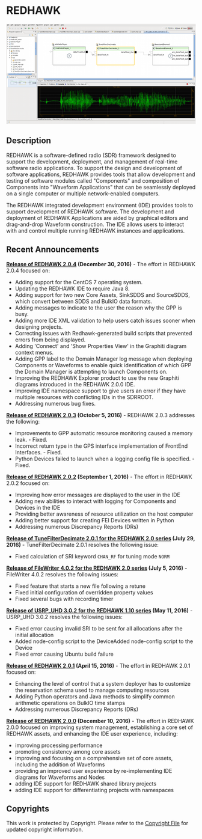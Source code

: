 # REDHAWK
![REDHAWK IDE](images/REDHAWK_ScreenShot_scaled.png)
## Description
REDHAWK is a software-defined radio (SDR) framework designed to support the development, deployment, and management of real-time software radio applications. To support the design and development of software applications, REDHAWK provides tools that allow development and testing of software modules called "Components" and composition of Components into "Waveform Applications" that can be seamlessly deployed on a single computer or multiple network-enabled computers.

The REDHAWK integrated development environment (IDE) provides tools to support development of REDHAWK software. The development and deployment of REDHAWK Applications are aided by graphical editors and drag-and-drop Waveform construction. The IDE allows users to interact with and control multiple running REDHAWK instances and applications.

## Recent Announcements
**[Release of REDHAWK 2.0.4](https://github.com/redhawksdr/redhawk/releases/tag/2.0.4) (December 30, 2016)** - The effort in REDHAWK 2.0.4 focused on:

* Adding support for the CentOS 7 operating system.
* Updating the REDHAWK IDE to require Java 8.
* Adding support for two new Core Assets, SinkSDDS and SourceSDDS, which convert between SDDS and BulkIO data formats.
* Adding messages to indicate to the user the reason why the GPP is busy.
* Adding more IDE XML validation to help users catch issues sooner when designing projects.
* Correcting issues with Redhawk-generated build scripts that prevented errors from being displayed.
* Adding 'Connect' and 'Show Properties View' in the Graphiti diagram context menus.
* Adding GPP label to the Domain Manager log message when deploying Components or Waveforms to enable quick identification of which GPP the Domain Manager is attempting to launch Components on.
* Improving the REDHAWK Explorer product to use the new Graphiti diagrams introduced in the REDHAWK 2.0.0 IDE.
* Improving IDE namespace support to give users an error if they have multiple resources with conflicting IDs in the SDRROOT.
* Addressing numerous bug fixes.

**[Release of REDHAWK 2.0.3](https://github.com/redhawksdr/redhawk/releases/tag/2.0.3) (October 5, 2016)** - REDHAWK 2.0.3 addresses the following:

* Improvements to GPP automatic resource monitoring caused a memory leak. - Fixed.
* Incorrect return type in the GPS interface implementation of FrontEnd Interfaces. - Fixed.
* Python Devices failed to launch when a logging config file is specified. - Fixed.

**[Release of REDHAWK 2.0.2](https://github.com/redhawksdr/redhawk/releases/tag/2.0.2) (September 1, 2016)** - The effort in REDHAWK 2.0.2 focused on:

* Improving how error messages are displayed to the user in the IDE
* Adding new abilities to interact with logging for Components and Devices in the IDE
* Providing better awareness of resource utilization on the host computer
* Adding better support for creating FEI Devices written in Python
* Addressing numerous Discrepancy Reports (DRs)

**[Release of TuneFilterDecimate 2.0.1 for the REDHAWK 2.0 series](https://github.com/RedhawkSDR/TuneFilterDecimate/releases/tag/2.0.1) (July 29, 2016)** - TuneFilterDecimate 2.0.1 resolves the following issue:

* Fixed calculation of SRI keyword `CHAN_RF` for tuning mode `NORM`

**[Release of FileWriter 4.0.2 for the REDHAWK 2.0 series](https://github.com/redhawksdr/FileWriter/releases/tag/4.0.2) (July 5, 2016)** - FileWriter 4.0.2 resolves the following issues:

* Fixed feature that starts a new file following a retune
* Fixed initial configuration of overridden property values
* Fixed several bugs with recording timer

**[Release of USRP_UHD 3.0.2 for the REDHAWK 1.10 series](https://github.com/redhawksdr/USRP_UHD/releases/tag/3.0.2) (May 11, 2016)** - USRP_UHD 3.0.2 resolves the following issues:

* Fixed error causing invalid SRI to be sent for all allocations after the initial allocation
* Added node-config script to the DeviceAdded node-config script to the Device
* Fixed error causing Ubuntu build failure

**[Release of REDHAWK 2.0.1](https://github.com/redhawksdr/redhawk/releases/tag/2.0.1) (April 15, 2016)** - The effort in REDHAWK 2.0.1 focused on:

* Enhancing the level of control that a system deployer has to customize the reservation schema used to manage computing resources
* Adding Python operators and Java methods to simplify common arithmetic operations on BulkIO time stamps
* Addressing numerous Discrepancy Reports (DRs)

**[Release of REDHAWK 2.0.0](https://github.com/redhawksdr/redhawk/releases/tag/2.0.0) (December 10, 2016)** - The effort in REDHAWK 2.0.0 focused on improving system management, establishing a core set of REDHAWK assets, and enhancing the IDE user experience, including:

* improving processing performance
* promoting consistency among core assets
* improving and focusing on a comprehensive set of core assets, including the addition of Waveforms
* providing an improved user experience by re-implementing IDE diagrams for Waveforms and Nodes
* adding IDE support for REDHAWK shared library projects
* adding IDE support for differentiating projects with namespaces

## Copyrights
This work is protected by Copyright. Please refer to the [Copyright File](COPYRIGHT) for updated copyright information.
